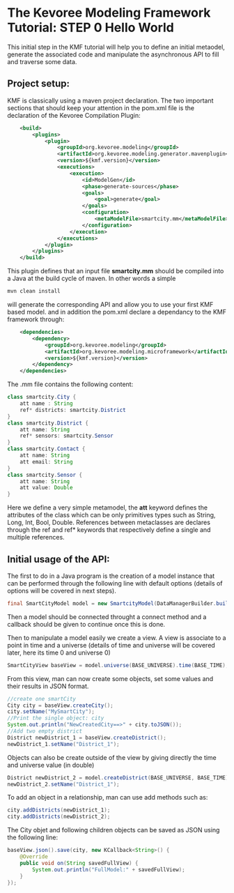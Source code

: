 The Kevoree Modeling Framework Tutorial: STEP 0 Hello World
==============================================

This initial step in the KMF tutorial will help you to define an initial metaodel, generate the associated code and manipulate the asynchronous API to fill and traverse some data.

Project setup:
-------------

KMF is classically using a maven project declaration.
The two important sections that should keep your attention in the pom.xml file is the declaration of the Kevoree Compilation Plugin:

```xml
    <build>
        <plugins>
            <plugin>
                <groupId>org.kevoree.modeling</groupId>
                <artifactId>org.kevoree.modeling.generator.mavenplugin</artifactId>
                <version>${kmf.version}</version>
                <executions>
                    <execution>
                        <id>ModelGen</id>
                        <phase>generate-sources</phase>
                        <goals>
                            <goal>generate</goal>
                        </goals>
                        <configuration>
                            <metaModelFile>smartcity.mm</metaModelFile>
                        </configuration>
                    </execution>
                </executions>
            </plugin>
        </plugins>
    </build>
```

This plugin defines that an input file **smartcity.mm** should be compiled into a Java at the build cycle of maven. In other words a simple 

```sh
mvn clean install
```

will generate the corresponding API and allow you to use your first KMF based model.
and in addition the pom.xml declare a dependancy to the KMF framework through:

```xml
    <dependencies>
        <dependency>
            <groupId>org.kevoree.modeling</groupId>
            <artifactId>org.kevoree.modeling.microframework</artifactId>
            <version>${kmf.version}</version>
        </dependency>
    </dependencies>
```

The .mm file contains the following content:

```java
class smartcity.City {
    att name : String
    ref* districts: smartcity.District
}
class smartcity.District {
    att name: String
    ref* sensors: smartcity.Sensor
}
class smartcity.Contact {
    att name: String
    att email: String
}
class smartcity.Sensor {
    att name: String
    att value: Double
}
```

Here we define a very simple metamodel, the **att** keyword defines the attributes of the class which can be only primitives types such as String, Long, Int, Bool, Double.
References between metaclasses are declares through the ref and ref* keywords that respectively define a single and multiple references.


Initial usage of the API:
------------------------

The first to do in a Java program is the creation of a model instance that can be performed through the following line with default options (details of options will be covered in next steps).

```java
final SmartCityModel model = new SmartcityModel(DataManagerBuilder.buildDefault());
```

Then a model should be connected throught a connect method and a callback should be given to continue once this is done.

Then to manipulate a model easily we create a view. A view is associate to a point in time and a universe (details of time and universe will be covered later, here its time 0 and universe 0)

```java
SmartCityView baseView = model.universe(BASE_UNIVERSE).time(BASE_TIME);
```

From this view, man can now create some objects, set some values and their results in JSON format.

```java
//create one smartCity
City city = baseView.createCity();
city.setName("MySmartCity");
//Print the single object: city
System.out.println("NewCreatedCity==>" + city.toJSON());
//Add two empty district
District newDistrict_1 = baseView.createDistrict();
newDistrict_1.setName("District_1");
```

Objects can also be create outside of the view by giving directly the time and universe value (in double)

```java
District newDistrict_2 = model.createDistrict(BASE_UNIVERSE, BASE_TIME);
newDistrict_2.setName("District_1");
```

To add an object in a relationship, man can use add<refName> methods such as:

```java
city.addDistricts(newDistrict_1);
city.addDistricts(newDistrict_2);
```

The City objet and following children objects can be saved as JSON using the following line:

```java
baseView.json().save(city, new KCallback<String>() {
    @Override
    public void on(String savedFullView) {
        System.out.println("FullModel:" + savedFullView);
    }
});
```